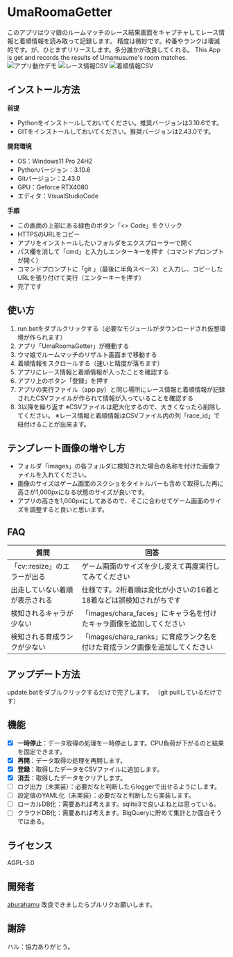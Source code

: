 # UmaRoomaGetter
このアプリはウマ娘のルームマッチのレース結果画面をキャプチャしてレース情報と着順情報を読み取って記録します。
精度は微妙です。枠番やランクは壊滅的です。が、ひとまずリリースします。多分誰かが改良してくれる。
This App is get and records the results of Umamusume's room matches.
![アプリ動作デモ](https://github.com/user-attachments/assets/b33efdb7-518d-400e-8d5a-d136c4e6c970)
![レース情報CSV](https://github.com/user-attachments/assets/ca9bd2a9-42c4-4b61-ad66-2a1c201cd1b8)
![着順情報CSV](https://github.com/user-attachments/assets/7a8c1811-239a-49f3-857a-c03401054d5e)

## インストール方法
**前提**
- Pythonをインストールしておいてください。推奨バージョンは3.10.6です。
- GITをインストールしておいてください。推奨バージョンは2.43.0です。

**開発環境**
- OS：Windows11 Pro 24H2
- Pythonバージョン：3.10.6
- Gitバージョン：2.43.0
- GPU：Geforce RTX4080
- エディタ：VisualStudioCode

**手順**
* この画面の上部にある緑色のボタン「<> Code」をクリック
* HTTPSのURLをコピー
* アプリをインストールしたいフォルダをエクスプローラーで開く
* パス欄を消して「cmd」と入力しエンターキーを押す（コマンドプロンプトが開く）
* コマンドプロンプトに「git 」（最後に半角スペース）と入力し、コピーしたURLを張り付けて実行（エンターキーを押す）
* 完了です

## 使い方
1. run.batをダブルクリックする（必要なモジュールがダウンロードされ仮想環境が作られます）
2. アプリ「UmaRoomaGetter」が機動する
3. ウマ娘でルームマッチのリザルト画面まで移動する
4. 着順情報をスクロールする（速いと精度が落ちます）
5. アプリにレース情報と着順情報が入ったことを確認する
6. アプリ上のボタン「登録」を押す
7. アプリの実行ファイル（app.py）と同じ場所にレース情報と着順情報が記録されたCSVファイルが作られて情報が入っていることを確認する
8. 3以降を繰り返す
※CSVファイルは肥大化するので、大きくなったら削除してください。
※レース情報と着順情報はCSVファイル内の列「race_id」で紐付けることが出来ます。

## テンプレート画像の増やし方
* フォルダ「images」の各フォルダに検知された場合の名称を付けた画像ファイルを入れてください。
* 画像のサイズはゲーム画面のスクショをタイトルバーも含めて取得した再に高さが1,000pxになる状態のサイズが良いです。
* アプリの高さを1,000pxにしてあるので、そこに合わせてゲーム画面のサイズを調整すると良いと思います。

## FAQ
|質問|回答|
|-----------|-----------|
|「cv::resize」のエラーが出る|ゲーム画面のサイズを少し変えて再度実行してみてください|
|出走していない着順が表示される|仕様です。2桁着順は変化が小さいの16着と18着などは誤検知されがちです|
|検知されるキャラが少ない|「images/chara_faces」にキャラ名を付けたキャラ画像を追加してください|
|検知される育成ランクが少ない|「images/chara_ranks」に育成ランク名を付けた育成ランク画像を追加してください|

## アップデート方法
update.batをダブルクリックするだけで完了します。
（git pullしているだけです）

## 機能
- [x] **一時停止**：データ取得の処理を一時停止します。CPU負荷が下がるのと結果を固定できます。
- [x] **再開**：データ取得の処理を再開します。
- [x] **登録**：取得したデータをCSVファイルに追加します。
- [x] **消去**：取得したデータをクリアします。
- [ ] ログ出力（未実装）：必要だなと判断したらloggerで出せるようにします。
- [ ] 設定値のYAML化（未実装）：必要だなと判断したら実装します。
- [ ] ローカルDB化：需要あれば考えます。sqlite3で良いよねとは思っている。
- [ ] クラウドDB化：需要あれば考えます。BigQueryに貯めて集計とか面白そうではある。

## ライセンス
AGPL-3.0

## 開発者
[aburahamu](https://twitter.com/aburahamu_aa)
改良できましたらプルリクお願いします。

## 謝辞
ハル：協力ありがとう。